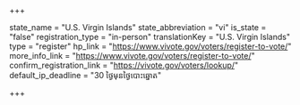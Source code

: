 +++

state_name = "U.S. Virgin Islands"
state_abbreviation = "vi"
is_state = "false"
registration_type = "in-person"
translationKey = "U.S. Virgin Islands"
type = "register"
hp_link = "https://www.vivote.gov/voters/register-to-vote/"
more_info_link = "https://www.vivote.gov/voters/register-to-vote/"
confirm_registration_link = "https://vivote.gov/voters/lookup/"
default_ip_deadline = "30 ថ្ងៃមុនថ្ងៃបោះឆ្នោត"

+++